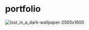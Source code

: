 # portfolio
![lost_in_a_dark-wallpaper-2560x1600](https://user-images.githubusercontent.com/83453206/116691467-bf148d00-a9b2-11eb-8864-cfa9f5cb9781.jpg)
